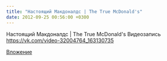 ```yaml
---
title: "Настоящий Макдоналдс | The True McDonald's"
date: 2012-09-25 00:56:00 +0300
---
```


Настоящий Макдоналдс | The True McDonald's
Видеозапись
https://vk.com/video-32004764_163130735

[Вложение](https://vk.com/video-32004764_163130735)
